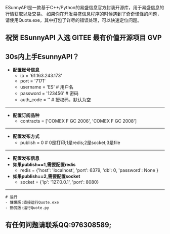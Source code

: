 ﻿ESunnyAPI是一款基于C++/Python的易盛信息官方封装开源库，用于易盛信息的行情获取以及交易。
如果你在开发易盛信息程序的时候遇到了奇奇怪怪的问题，请使用Quote.exe，其中打包了详尽的错误处理，可以快速定位问题。


祝贺 ESunnyAPI 入选 GITEE 最有价值开源项目 GVP
-----------------------------------------------


30s内上手EsunnyAPI？
--------------------
- **配置账号信息**
  - ip = '61.163.243.173'
  - port = '7171'
  - username = 'ES'  # 用户名
  - password = '123456'  # 密码
  - auth_code = ''  # 授权码，默认为空
--------------------
- **配置订阅品种**
  - contracts = ['COMEX F GC 2006', 'COMEX F GC 2008']
--------------------
- **配置发布方式**
  - publish = 0  # 0是打印;1是redis;2是socket;3是file
--------------------
- **配置发布信息**
- **如果publish==1,需要配置redis**
  - redis = {'host': 'localhost',
         'port': 6379,
         'db': 0,
         'password': None
         }
- **如果publish==2,需要配置socket**
  - socket = {'ip': '127.0.0.1',
          'port': 8080}

--------------------
    # 运行
    - 慵懒版:直接运行Quote.exe
    - 勤劳版:运行Quote.py
    
有任何问题请联系QQ:976308589;
--------------------
